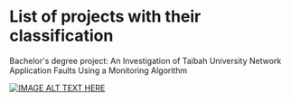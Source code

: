 # List of projects with their classification
Bachelor's degree project:
An Investigation of Taibah University Network Application Faults Using a Monitoring Algorithm

[![IMAGE ALT TEXT HERE](https://img.youtube.com/vi/https://www.youtube.com/watch?v=BNCBGkdswC8.jpg)](https://www.youtube.com/watch?v=https://www.youtube.com/watch?v=BNCBGkdswC8)
